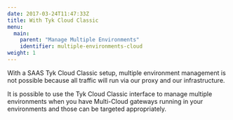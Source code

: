 ```yaml
---
date: 2017-03-24T11:47:33Z
title: With Tyk Cloud Classic
menu:
  main:
    parent: "Manage Multiple Environments"
    identifier: multiple-environments-cloud
weight: 1 
---
```


With a SAAS Tyk Cloud Classic setup, multiple environment management is not possible because all traffic will run via our proxy and our infrastructure.

It is possible to use the Tyk Cloud Classic interface to manage multiple environments when you have Multi-Cloud gateways running in your environments and those can be targeted appropriately.